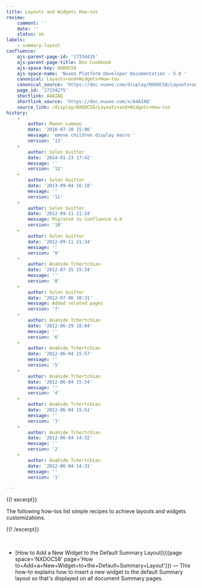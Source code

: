 ```yaml
---
title: Layouts and Widgets How-tos
review:
    comment: ''
    date: ''
    status: ok
labels:
    - summary-layout
confluence:
    ajs-parent-page-id: '17334435'
    ajs-parent-page-title: Dev Cookbook
    ajs-space-key: NXDOC58
    ajs-space-name: 'Nuxeo Platform Developer Documentation - 5.8 '
    canonical: Layouts+and+Widgets+How-tos
    canonical_source: 'https://doc.nuxeo.com/display/NXDOC58/Layouts+and+Widgets+How-tos'
    page_id: '17334275'
    shortlink: A4AIAQ
    shortlink_source: 'https://doc.nuxeo.com/x/A4AIAQ'
    source_link: /display/NXDOC58/Layouts+and+Widgets+How-tos
history:
    - 
        author: Manon Lumeau
        date: '2016-07-20 15:06'
        message: 'emove children display macro '
        version: '13'
    - 
        author: Solen Guitter
        date: '2014-01-23 17:42'
        message: ''
        version: '12'
    - 
        author: Solen Guitter
        date: '2013-09-04 16:18'
        message: ''
        version: '11'
    - 
        author: Solen Guitter
        date: '2012-09-11 21:34'
        message: Migrated to Confluence 4.0
        version: '10'
    - 
        author: Solen Guitter
        date: '2012-09-11 21:34'
        message: ''
        version: '9'
    - 
        author: Anahide Tchertchian
        date: '2012-07-15 15:34'
        message: ''
        version: '8'
    - 
        author: Solen Guitter
        date: '2012-07-06 10:31'
        message: Added related pages
        version: '7'
    - 
        author: Anahide Tchertchian
        date: '2012-06-29 18:04'
        message: ''
        version: '6'
    - 
        author: Anahide Tchertchian
        date: '2012-06-04 15:57'
        message: ''
        version: '5'
    - 
        author: Anahide Tchertchian
        date: '2012-06-04 15:54'
        message: ''
        version: '4'
    - 
        author: Anahide Tchertchian
        date: '2012-06-04 15:51'
        message: ''
        version: '3'
    - 
        author: Anahide Tchertchian
        date: '2012-06-04 14:32'
        message: ''
        version: '2'
    - 
        author: Anahide Tchertchian
        date: '2012-06-04 14:31'
        message: ''
        version: '1'

---
```

{{! excerpt}}

The following how-tos list simple recipes to achieve layouts and widgets customizations.

{{! /excerpt}}

&nbsp;

<div class="wiki-content">

*   [How to Add a New Widget to the Default Summary Layout]({{page space='NXDOC58' page='How to+Add+a+New+Widget+to+the+Default+Summary+Layout'}})&nbsp;&mdash;&nbsp;<span class="smalltext">This how-to explains how to insert a new widget to the default Summary layout so that's displayed on all document Summary pages.</span>

&nbsp;

</div>